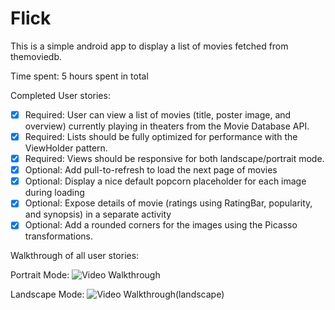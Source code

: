 # Flick
This is a simple android app to display a list of movies fetched from themoviedb.

Time spent: 5 hours spent in total

Completed User stories:

 * [x] Required: User can view a list of movies (title, poster image, and overview) currently playing in theaters from the Movie Database API.
 * [x] Required: Lists should be fully optimized for performance with the ViewHolder pattern.
 * [x] Required: Views should be responsive for both landscape/portrait mode.
 * [x] Optional: Add pull-to-refresh to load the next page of movies
 * [x] Optional: Display a nice default popcorn placeholder for each image during loading
 * [x] Optional: Expose details of movie (ratings using RatingBar, popularity, and synopsis) in a separate activity
 * [x] Optional: Add a rounded corners for the images using the Picasso transformations.

Walkthrough of all user stories:

Portrait Mode:
<img src='http://i.imgur.com/xk1Wbqj.gif' title='Video Walkthrough' width='' alt='Video Walkthrough' />

Landscape Mode:
<img src='http://i.imgur.com/xR93PBe.gif' title='Video Walkthrough(landscape)' width='' alt='Video Walkthrough(landscape)' />
